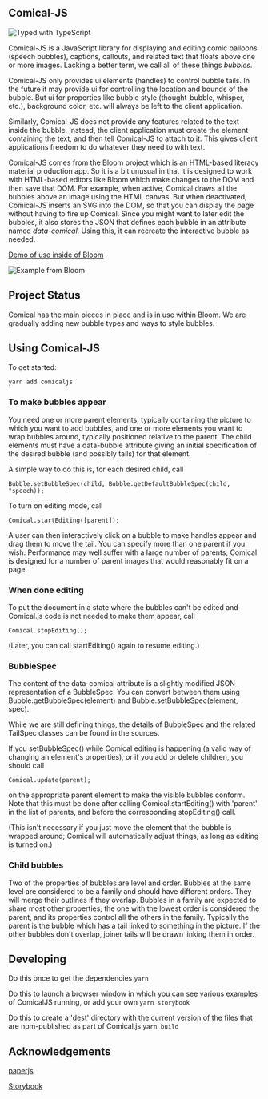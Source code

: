 ## Comical-JS

![Typed with TypeScript](https://flat.badgen.net/badge/icon/Typed?icon=typescript&label&labelColor=blue&color=555555)

Comical-JS is a JavaScript library for displaying and editing comic balloons (speech bubbles), captions, callouts, and related text that floats above one or more images. Lacking a better term, we call all of these things _bubbles_.

Comical-JS only provides ui elements (handles) to control bubble tails. In the future it may provide ui for controlling the location and bounds of the bubble. But ui for properties like bubble style (thought-bubble, whisper, etc.), background color, etc. will always be left to the client application.

Similarly, Comical-JS does not provide any features related to the text inside the bubble. Instead, the client application must create the element containing the text, and then tell Comical-JS to attach to it. This gives client applications freedom to do whatever they need to with text.

Comical-JS comes from the [Bloom](https://github.com/BloomBooks) project which is an HTML-based literacy material production app. So it is a bit unusual in that it is designed to work with HTML-based editors like Bloom which make changes to the DOM and then save that DOM. For example, when active, Comical draws all the bubbles above an image using the HTML canvas. But when deactivated, Comical-JS inserts an SVG into the DOM, so that you can display the page without having to fire up Comical. Since you might want to later edit the bubbles, it also stores the JSON that defines each bubble in an attribute named _data-comical_. Using this, it can recreate the interactive bubble as needed.

[Demo of use inside of Bloom](https://i.imgur.com/cOLB8iQ.gif)

![Example from Bloom](https://i.imgur.com/oO9SOfK.png)

## Project Status

Comical has the main pieces in place and is in use within Bloom. We are gradually adding new bubble types and ways to style bubbles.

## Using Comical-JS

To get started:

`yarn add comicaljs`

### To make bubbles appear

You need one or more parent elements, typically containing the picture to which you want to add bubbles, and one or more elements you want to wrap bubbles around, typically positioned relative to the parent. The child elements must have a data-bubble attribute giving an initial specification of the desired bubble (and possibly tails) for that element.

A simple way to do this is, for each desired child, call

`Bubble.setBubbleSpec(child, Bubble.getDefaultBubbleSpec(child, "speech));`

To turn on editing mode, call

`Comical.startEditing([parent]);`

A user can then interactively click on a bubble to make handles appear and drag them to move the tail. You can specify more than one parent if you wish. Performance may well suffer with a large number of parents; Comical is designed for a number of parent images that would reasonably fit on a page.

### When done editing

To put the document in a state where the bubbles can't be edited and Comical.js code is not needed to make them appear, call

`Comical.stopEditing();`

(Later, you can call startEditing() again to resume editing.)

### BubbleSpec

The content of the data-comical attribute is a slightly modified JSON representation of a BubbleSpec. You can convert between them using Bubble.getBubbleSpec(element) and Bubble.setBubbleSpec(element, spec).

While we are still defining things, the details of BubbleSpec and the related TailSpec classes can be found in the sources.

If you setBubbleSpec() while Comical editing is happening (a valid way of changing an element's properties), or if you add or delete children, you should call

`Comical.update(parent);`

on the appropriate parent element to make the visible bubbles conform. Note that this must be done after calling Comical.startEditing() with 'parent' in the list of parents, and before the corresponding stopEditing() call.

(This isn't necessary if you just move the element that the bubble is wrapped around; Comical will automatically adjust things, as long as editing is turned on.)

### Child bubbles

Two of the properties of bubbles are level and order. Bubbles at the same level are considered to be a family and should have different orders. They will merge their outlines if they overlap. Bubbles in a family are expected to share most other properties; the one with the lowest order is considered the parent, and its properties control all the others in the family. Typically the parent is the bubble which has a tail linked to something in the picture. If the other bubbles don't overlap, joiner tails will be drawn linking them in order.

## Developing

Do this once to get the dependencies
`yarn`

Do this to launch a browser window in which you can see various examples of ComicalJS running, or add your own
`yarn storybook`

Do this to create a 'dest' directory with the current version of the files that are npm-published as part of Comical.js
`yarn build`

## Acknowledgements

[paperjs](http://paperjs.org/)

[Storybook](https://storybook.js.org/)
